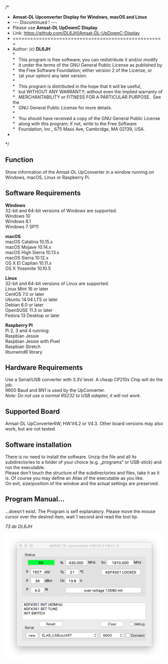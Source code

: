 /*<br>
* **Amsat-DL Upconverter Display for Windows, macOS and Linux**<br>
* --- Discontinued ! ---
* Please use **Amsat-DL UpDownC Display**<br>
* Link: https://github.com/DL6JH/Amsat-DL-UpDownC-Display
* ====================================================<br>
* Author: (c) **DL6JH**<br>
*<br>
*   This program is free software; you can redistribute it and/or modify<br>
*   it under the terms of the GNU General Public License as published by<br>
*   the Free Software Foundation; either version 2 of the License, or<br>
*   (at your option) any later version.<br>
*<br>
*   This program is distributed in the hope that it will be useful,<br>
*   but WITHOUT ANY WARRANTY; without even the implied warranty of<br>
*   MERCHANTABILITY or FITNESS FOR A PARTICULAR PURPOSE.  See the<br>
*   GNU General Public License for more details.<br>
*<br>
*   You should have received a copy of the GNU General Public License<br>
*   along with this program; if not, write to the Free Software<br>
*   Foundation, Inc., 675 Mass Ave, Cambridge, MA 02139, USA.<br>
* <br>
*/

## Function

Show information of the Amsat-DL UpConverter in a window running on Windows, macOS, Linux or Raspberry Pi.

## Software Requirements

**Windows**<br>
32-bit and 64-bit versions of Windows are supported.<br>
Windows 10<br>
Windows 8.1<br>
Windows 7 SP11<br>

**macOS**<br>
macOS Catalina 10.15.x<br>
macOS Mojave 10.14.x<br>
macOS High Sierra 10.13.x<br>
macOS Sierra 10.12.x<br>
OS X El Capitan 10.11.x<br>
OS X Yosemite 10.10.5<br>

**Linux**<br>
32-bit and 64-bit versions of Linux are supported.<br>
Linux Mint 16 or later<br>
CentOS 7.0 or later<br>
Ubuntu 14.04 LTS or later<br>
Debian 6.0 or later<br>
OpenSUSE 11.3 or later<br>
Fedora 13 Desktop or later<br>

**Raspberry PI**<br>
Pi 2, 3 and 4 running:<br>
Raspbian Jessie<br>
Raspbian Jessie with Pixel<br>
Raspbian Stretch<br>
libunwind8 library<br>

## Hardware Requirements

Use a Serial/USB converter with 3.3V level. A cheap CP210x Chip will do the job.<br>
9600 Baud and 8N1 is used by the UpConverter.<br>
*Note: Do not use a normal RS232 to USB adapter, it will not work.*

## Supported Board
Amsat-DL UpConverter6W, HW:V4.2 or V4.3. Other board versions may also work, but are not tested.

## Software installation

There is no need to install the software. Unzip the file and all its subdirectories to a folder of your choice (e.g. „programs“ or USB-stick) and run the executable.<br>
Please don't touch the structure of the subdirectories and files, take it as it is. Of course you may define an Alias of the executable as you like.<br>
On exit, size/position of the window and the actual settings are preserved.

## Program Manual...

…doesn’t exist. The Program is self explanatory. Please move the mouse cursor over the desired item, wait 1 second and read the tool tip.

*73 de DL6JH*<br>

![UpC](/UPC_mac.png "UpC")<br>

